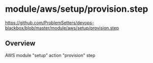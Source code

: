 # module/aws/setup/provision.step

https://github.com/ProblemSetters/devops-blackbox/blob/master/module/aws/setup/provision.step

## Overview

AWS module "setup" action "provision" step



